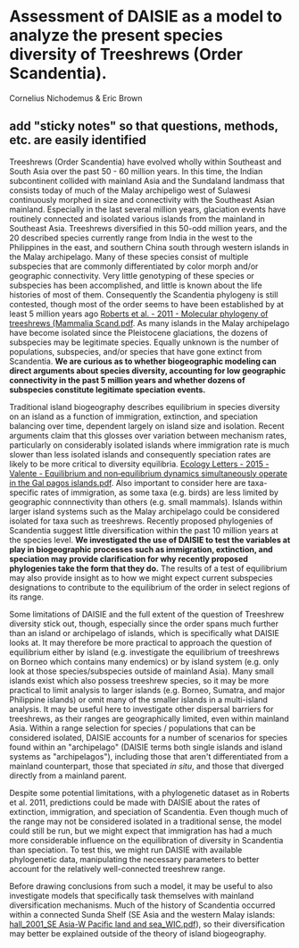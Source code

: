 # Assessment of DAISIE as a model to analyze the present species diversity of Treeshrews (Order Scandentia).
Cornelius Nichodemus & Eric Brown

## add "sticky notes" so that questions, methods, etc. are easily identified

Treeshrews (Order Scandentia) have evolved wholly within Southeast and South Asia over the past 50 - 60 million years. In this time, the Indian subcontinent collided with mainland Asia and the Sundaland landmass that consists today of much of the Malay archipeligo west of Sulawesi continuously morphed in size and connectivity with the Southeast Asian mainland. Especially in the last several million years, glaciation events have routinely connected and isolated various islands from the mainland in Southeast Asia. Treeshrews diversified in this 50-odd million years, and the 20 described species currently range from India in the west to the Philippines in the east, and southern China south through western islands in the Malay archipelago. Many of these species consist of multiple subspecies that are commonly differentiated by color morph and/or geographic connectivity. Very little genotyping of these species or subspecies has been accomplished, and little is known about the life histories of most of them. Consequently the Scandentia phylogeny is still contested, though most of the order seems to have been established by at least 5 million years ago [Roberts et al. - 2011 - Molecular phylogeny of treeshrews (Mammalia Scand.pdf](https://github.com/ebrownrma/final-project/files/10186891/Roberts.et.al.-.2011.-.Molecular.phylogeny.of.treeshrews.Mammalia.Scand.pdf). As many islands in the Malay archipelago have become isolated since the Pleistocene glaciations, the dozens of subspecies may be legitimate species. Equally unknown is the number of populations, subspecies, and/or species that have gone extinct from Scandentia. **We are curious as to whether biogeographic modeling can direct arguments about species diversity, accounting for low geographic connectivity in the past 5 million years and whether dozens of subspecies constitute legitimate speciation events.**

Traditional island biogeography describes equilibrium in species diversity on an island as a function of immigration, extinction, and speciation balancing over time, dependent largely on island size and isolation. Recent arguments claim that this glosses over variation between mechanism rates, particularly on considerably isolated islands where immigration rate is much slower than less isolated islands and consequently speciation rates are likely to be more critical to diversity equilibria. [Ecology Letters - 2015 - Valente - Equilibrium and non‐equilibrium dynamics simultaneously operate in the Gal pagos islands.pdf](https://github.com/ebrownrma/final-project/files/10187230/Ecology.Letters.-.2015.-.Valente.-.Equilibrium.and.non.equilibrium.dynamics.simultaneously.operate.in.the.Gal.pagos.islands.pdf). Also important to consider here are taxa-specific rates of immigration, as some taxa (e.g. birds) are less limited by geographic connnectivity than others (e.g. small mammals). Islands within larger island systems such as the Malay archipelago could be considered isolated for taxa such as treeshrews. Recently proposed phylogenies of Scandentia suggest little diversification within the past 10 million years at the species level. **We investigated the use of DAISIE to test the variables at play in biogeographic processes such as immigration, extinction, and speciation may provide clarification for why recently proposed phylogenies take the form that they do.** The results of a test of equilibrium may also provide insight as to how we might expect current subspecies designations to contribute to the equilibrium of the order in select regions of its range. 

Some limitations of DAISIE and the full extent of the question of Treeshrew diversity stick out, though, especially since the order spans much further than an island or archipelago of islands, which is specifically what DAISIE looks at. It may therefore be more practical to approach the question of equilibrium either by island (e.g. investigate the equilibrium of treeshrews on Borneo which contains many endemics) or by island system (e.g. only look at those species/subspecies outside of mainland Asia). Many small islands exist which also possess treeshrew species, so it may be more practical to limit analysis to larger islands (e.g. Borneo, Sumatra, and major Philippine islands) or omit many of the smaller islands in a multi-island analysis. It may be useful here to investigate other dispersal barriers for treeshrews, as their ranges are geographically limited, even within mainland Asia. Within a range selection for species / populations that can be considered isolated, DAISIE accounts for a number of scenarios for species found within an "archipelago" (DAISIE terms both single islands and island systems as "archipelagos"), including those that aren't differentiated from a mainland counterpart, those that speciated _in situ_, and those that diverged directly from a mainland parent. 

Despite some potential limitations, with a phylogenetic dataset as in Roberts et al. 2011, predictions could be made with DAISIE about the rates of extinction, immigration, and speciation of Scandentia. Even though much of the range may not be considered isolated in a traditional sense, the model could still be run, but we might expect that immigration has had a much more considerable influence on the equilibration of diversity in Scandentia than speciation. To test this, we might run DAISIE with available phylogenetic data, manipulating the necessary parameters to better account for the relatively well-connected treeshrew range.

Before drawing conclusions from such a model, it may be useful to also investigate models that specifically task themselves with mainland diversification mechanisms. Much of the history of Scandentia occurred within a connected Sunda Shelf (SE Asia and the western Malay islands: [hall_2001_SE Asia-W Pacific land and sea_WIC.pdf](https://github.com/ebrownrma/final-project/files/10200668/hall_2001_SE.Asia-W.Pacific.land.and.sea_WIC.pdf)), so their diversification may better be explained outside of the theory of island biogeography. 
